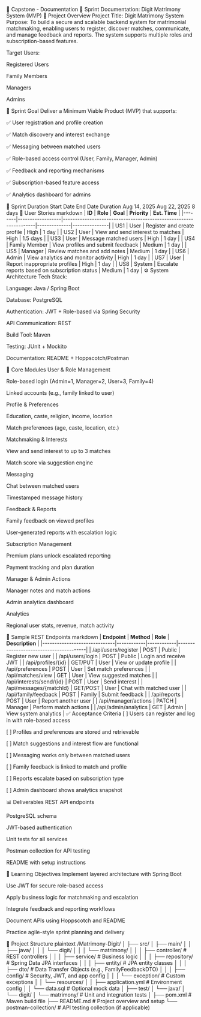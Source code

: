💍 Capstone - Documentation
🚀 Sprint Documentation: Digit Matrimony System (MVP)
📌 Project Overview
Project Title: Digit Matrimony System Purpose: To build a secure and scalable backend system for matrimonial matchmaking, enabling users to register, discover matches, communicate, and manage feedback and reports. The system supports multiple roles and subscription-based features.

Target Users:

Registered Users

Family Members

Managers

Admins

🎯 Sprint Goal
Deliver a Minimum Viable Product (MVP) that supports:

✅ User registration and profile creation

✅ Match discovery and interest exchange

✅ Messaging between matched users

✅ Role-based access control (User, Family, Manager, Admin)

✅ Feedback and reporting mechanisms

✅ Subscription-based feature access

✅ Analytics dashboard for admins

🧱 Sprint Duration
Start Date	End Date	Duration
Aug 14, 2025	Aug 22, 2025	8 days
📌 User Stories
markdown
| **ID** | **Role**         | **Goal**                                                        | **Priority** | **Est. Time** |
|--------|------------------|------------------------------------------------------------------|--------------|---------------|
| US1    | User             | Register and create profile                                      | High         | 1 day         |
| US2    | User             | View and send interest to matches                                | High         | 1.5 days      |
| US3    | User             | Message matched users                                            | High         | 1 day         |
| US4    | Family Member    | View profiles and submit feedback                                | Medium       | 1 day         |
| US5    | Manager          | Review matches and add notes                                     | Medium       | 1 day         |
| US6    | Admin            | View analytics and monitor activity                              | High         | 1 day         |
| US7    | User             | Report inappropriate profiles                                    | High         | 1 day         |
| US8    | System           | Escalate reports based on subscription status                    | Medium       | 1 day         |
⚙️ System Architecture
Tech Stack:

Language: Java / Spring Boot

Database: PostgreSQL

Authentication: JWT + Role-based via Spring Security

API Communication: REST

Build Tool: Maven

Testing: JUnit + Mockito

Documentation: README + Hoppscotch/Postman

🧩 Core Modules
User & Role Management

Role-based login (Admin=1, Manager=2, User=3, Family=4)

Linked accounts (e.g., family linked to user)

Profile & Preferences

Education, caste, religion, income, location

Match preferences (age, caste, location, etc.)

Matchmaking & Interests

View and send interest to up to 3 matches

Match score via suggestion engine

Messaging

Chat between matched users

Timestamped message history

Feedback & Reports

Family feedback on viewed profiles

User-generated reports with escalation logic

Subscription Management

Premium plans unlock escalated reporting

Payment tracking and plan duration

Manager & Admin Actions

Manager notes and match actions

Admin analytics dashboard

Analytics

Regional user stats, revenue, match activity

📄 Sample REST Endpoints
markdown
| **Endpoint**                  | **Method** | **Role**   | **Description**                        |
|------------------------------|------------|------------|----------------------------------------|
| /api/users/register          | POST       | Public     | Register new user                      |
| /api/users/login             | POST       | Public     | Login and receive JWT                  |
| /api/profiles/{id}           | GET/PUT    | User       | View or update profile                 |
| /api/preferences             | POST       | User       | Set match preferences                  |
| /api/matches/view            | GET        | User       | View suggested matches                 |
| /api/interests/send/{id}     | POST       | User       | Send interest                          |
| /api/messages/{matchId}      | GET/POST   | User       | Chat with matched user                 |
| /api/family/feedback         | POST       | Family     | Submit feedback                        |
| /api/reports                 | POST       | User       | Report another user                    |
| /api/manager/actions         | PATCH      | Manager    | Perform match actions                  |
| /api/admin/analytics         | GET        | Admin      | View system analytics                  |
✅ Acceptance Criteria
[ ] Users can register and log in with role-based access

[ ] Profiles and preferences are stored and retrievable

[ ] Match suggestions and interest flow are functional

[ ] Messaging works only between matched users

[ ] Family feedback is linked to match and profile

[ ] Reports escalate based on subscription type

[ ] Admin dashboard shows analytics snapshot

📊 Deliverables
REST API endpoints

PostgreSQL schema

JWT-based authentication

Unit tests for all services

Postman collection for API testing

README with setup instructions

🧠 Learning Objectives
Implement layered architecture with Spring Boot

Use JWT for secure role-based access

Apply business logic for matchmaking and escalation

Integrate feedback and reporting workflows

Document APIs using Hoppscotch and README

Practice agile-style sprint planning and delivery

📁 Project Structure
plaintext
/Matrimony-Digit/
│
├── src/
│   ├── main/
│   │   ├── java/
│   │   │   └── digit/
│   │   │       └── matrimony/
│   │   │           ├── controller/         # REST controllers
│   │   │           ├── service/            # Business logic
│   │   │           ├── repository/         # Spring Data JPA interfaces
│   │   │           ├── entity/             # JPA entity classes
│   │   │           ├── dto/                # Data Transfer Objects (e.g., FamilyFeedbackDTO)
│   │   │           ├── config/             # Security, JWT, and app config
│   │   │           └── exception/          # Custom exceptions
│   │   └── resources/
│   │       ├── application.yml             # Environment config
│   │       └── data.sql                    # Optional mock data
│
├── test/
│   └── java/
│       └── digit/
│           └── matrimony/                  # Unit and integration tests
│
├── pom.xml                                 # Maven build file
├── README.md                               # Project overview and setup
└── postman-collection/                     # API testing collection (if applicable)
